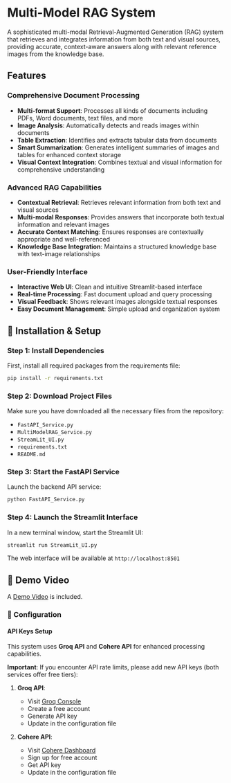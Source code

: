 # Multi-Model RAG System

A sophisticated multi-modal Retrieval-Augmented Generation (RAG) system that retrieves and integrates information from both text and visual sources, providing accurate, context-aware answers along with relevant reference images from the knowledge base.

##  Features

### Comprehensive Document Processing
- **Multi-format Support**: Processes all kinds of documents including PDFs, Word documents, text files, and more
- **Image Analysis**: Automatically detects and reads images within documents
- **Table Extraction**: Identifies and extracts tabular data from documents
- **Smart Summarization**: Generates intelligent summaries of images and tables for enhanced context storage
- **Visual Context Integration**: Combines textual and visual information for comprehensive understanding

### Advanced RAG Capabilities
- **Contextual Retrieval**: Retrieves relevant information from both text and visual sources
- **Multi-modal Responses**: Provides answers that incorporate both textual information and relevant images
- **Accurate Context Matching**: Ensures responses are contextually appropriate and well-referenced
- **Knowledge Base Integration**: Maintains a structured knowledge base with text-image relationships

### User-Friendly Interface
- **Interactive Web UI**: Clean and intuitive Streamlit-based interface
- **Real-time Processing**: Fast document upload and query processing
- **Visual Feedback**: Shows relevant images alongside textual responses
- **Easy Document Management**: Simple upload and organization system

## 🚀 Installation & Setup


### Step 1: Install Dependencies
First, install all required packages from the requirements file:

```bash
pip install -r requirements.txt
```

### Step 2: Download Project Files
Make sure you have downloaded all the necessary files from the repository:
- `FastAPI_Service.py`
- `MultiModelRAG_Service.py`
- `StreamLit_UI.py`
- `requirements.txt`
- `README.md`

### Step 3: Start the FastAPI Service
Launch the backend API service:

```bash
python FastAPI_Service.py
```
### Step 4: Launch the Streamlit Interface
In a new terminal window, start the Streamlit UI:

```bash
streamlit run StreamLit_UI.py
```
The web interface will be available at `http://localhost:8501`

## 🎥 Demo Video

A [Demo Video](MultiModel_RAG_DEMO.mp4) is included.


### 🔧 Configuration

#### API Keys Setup
This system uses **Groq API** and **Cohere API** for enhanced processing capabilities.

**Important**: If you encounter API rate limits, please add new API keys (both services offer free tiers):

1. **Groq API**: 
   - Visit [Groq Console](https://console.groq.com/)
   - Create a free account
   - Generate API key
   - Update in the configuration file

2. **Cohere API**:
   - Visit [Cohere Dashboard](https://dashboard.cohere.ai/)
   - Sign up for free account
   - Get API key
   - Update in the configuration file



